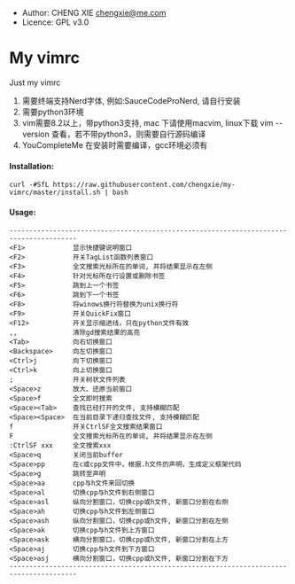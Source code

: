 * Author:  CHENG XIE <chengxie@me.com>
* Licence: GPL v3.0

# My vimrc
Just my vimrc

1. 需要终端支持Nerd字体, 例如:SauceCodeProNerd, 请自行安装
2. 需要python3环境
3. vim需要8.2以上，带python3支持, mac 下请使用macvim, linux下载 vim --version 查看，若不带python3，则需要自行源码编译
4. YouCompleteMe 在安装时需要编译，gcc环境必须有

#### Installation:
```
curl -#SfL https://raw.githubusercontent.com/chengxie/my-vimrc/master/install.sh | bash
```
#### Usage:	
```vim
---------------------------------------------------------------------------------------
<F1>            显示快捷键说明窗口
<F2>            开关TagList函数列表窗口
<F3>            全文搜索光标所在的单词, 并将结果显示在左侧
<F4>            针对光标所在行设置或删除书签
<F5>            跳到上一个书签
<F6>            跳到下一个书签
<F8>            将winows换行符替换为unix换行符
<F9>            开关QuickFix窗口
<F12>           开关显示缩进线，只在python文件有效
,,              清除gd搜索结果的高亮
<Tab>           向右切换窗口
<Backspace>     向左切换窗口
<Ctrl>j         向下切换窗口
<Ctrl>k         向上切换窗口
;               开关树状文件列表
<Space>z        放大、还原当前窗口
<Space>f        全文即时搜索
<Space><Tab>    查找已经打开的文件, 支持模糊匹配
<Space><Space>  在当前目录下递归查找文件, 支持模糊匹配
f               开关CtrlSF全文搜索结果窗口
F               全文搜索光标所在的单词, 并将结果显示在左侧
:CtrlSF xxx     全文搜索xxx
<Space>q        关闭当前buffer
<Space>pp       在c或cpp文件中，根据.h文件的声明，生成定义框架代码
<Space>g		跳转至声明
<Space>aa		cpp与h文件来回切换
<Space>al		切换cpp与h文件到右侧窗口
<Space>asl      纵向分割窗口，切换cpp或h文件, 新窗口分割在右侧
<Space>ah		切换cpp与h文件到左侧窗口
<Space>ash      纵向分割窗口，切换cpp或h文件, 新窗口分割在左侧
<Space>ak		切换cpp与h文件到上方窗口
<Space>ask      横向分割窗口，切换cpp或h文件, 新窗口分割在上方
<Space>aj		切换cpp与h文件到下方窗口
<Space>asj      横向分割窗口，切换cpp或h文件, 新窗口分割在下方
---------------------------------------------------------------------------------------
```
